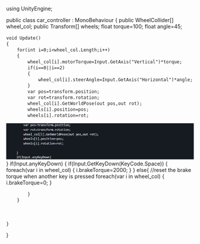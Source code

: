 using UnityEngine;

public class car_controller : MonoBehaviour
{
    public WheelCollider[] wheel_col;
    public Transform[] wheels;
    float torque=100;
    float angle=45;
    
    void Update()
    {
        for(int i=0;i<wheel_col.Length;i++)
        {
            wheel_col[i].motorTorque=Input.GetAxis("Vertical")*torque;
            if(i==0||i==2)
            {
                wheel_col[i].steerAngle=Input.GetAxis("Horizontal")*angle;
            }
            var pos=transform.position;
            var rot=transform.rotation;
            wheel_col[i].GetWorldPose(out pos,out rot);
            wheels[i].position=pos;
            wheels[i].rotation=rot;
![Image alt](https://github.com/ebaussas/Handling-Unity-controller-/blob/main/Screenshot.png)
        }
        if(Input.anyKeyDown) 
        {
            if(Input.GetKeyDown(KeyCode.Space))
            {
                foreach(var i in wheel_col)
                {
                    i.brakeTorque=2000;
                }
            }
            else{   //reset the brake torque when another key is pressed
                foreach(var i in wheel_col)
                {
                    i.brakeTorque=0;
                }
                
            }
        }
        
       
        
    }
}
